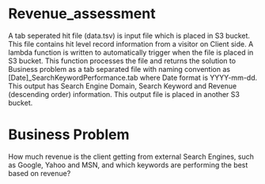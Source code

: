 # Revenue_assessment
A tab seperated hit file (data.tsv) is input file which is placed in S3 bucket. This file contains hit level record information from a visitor on Client side. A lambda function is written to automatically trigger when the file is placed in S3 bucket. This function processes the file and returns the solution to Business problem as a tab separated file with naming convention as [Date]_SearchKeywordPerformance.tab where Date format is YYYY-mm-dd. This output has Search Engine Domain, Search Keyword and Revenue (descending order) information. This output file is placed in another S3 bucket.

# Business Problem
How much revenue is the client getting from external Search Engines, such as Google, Yahoo and MSN, and which keywords are performing the best based on revenue?

